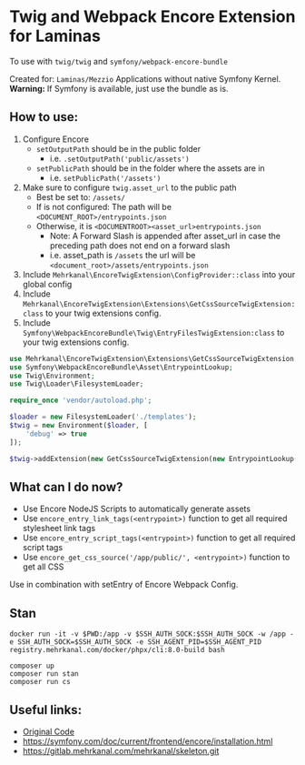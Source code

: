 # Twig and Webpack Encore Extension for Laminas

To use with `twig/twig` and `symfony/webpack-encore-bundle`

Created for: `Laminas/Mezzio` Applications without native Symfony Kernel.  
**Warning:** If Symfony is available, just use the bundle as is.

## How to use:

1. Configure Encore
    * `setOutputPath` should be in the public folder
        * i.e. `.setOutputPath('public/assets')`
    * `setPublicPath` should be in the folder where the assets are in
        * i.e. `setPublicPath('/assets')`
1. Make sure to configure `twig.asset_url` to the public path
    * Best be set to: ``/assets/``
    * If is not configured: The path will be `<DOCUMENT_ROOT>/entrypoints.json`
    * Otherwise, it is `<DOCUMENTROOT><asset_url>entrypoints.json`
        * Note: A Forward Slash is appended after asset_url in case the preceding path does not end on a forward slash
        * i.e. asset_path is `/assets` the url will be `<document_root>/assets/entrypoints.json`
1. Include `Mehrkanal\EncoreTwigExtension\ConfigProvider::class` into your global config
1. Include `Mehrkanal\EncoreTwigExtension\Extensions\GetCssSourceTwigExtension:class` to your twig extensions config.
1. Include `Symfony\WebpackEncoreBundle\Twig\EntryFilesTwigExtension:class` to your twig extensions config.

```php
use Mehrkanal\EncoreTwigExtension\Extensions\GetCssSourceTwigExtension;
use Symfony\WebpackEncoreBundle\Asset\EntrypointLookup;
use Twig\Environment;
use Twig\Loader\FilesystemLoader;

require_once 'vendor/autoload.php';

$loader = new FilesystemLoader('./templates');
$twig = new Environment($loader, [
	'debug' => true
]);

$twig->addExtension(new GetCssSourceTwigExtension(new EntrypointLookup('./public/build/entrypoints.json')));
```

## What can I do now?

* Use Encore NodeJS Scripts to automatically generate assets
* Use ``encore_entry_link_tags(<entrypoint>)`` function to get all required stylesheet link tags
* Use ``encore_entry_script_tags(<entrypoint>)`` function to get all required script tags
* Use ``encore_get_css_source('/app/public/', <entrypoint>)`` function to get all CSS

Use in combination with setEntry of Encore Webpack Config.

## Stan

```shell
docker run -it -v $PWD:/app -v $SSH_AUTH_SOCK:$SSH_AUTH_SOCK -w /app -e SSH_AUTH_SOCK=$SSH_AUTH_SOCK -e SSH_AGENT_PID=$SSH_AGENT_PID registry.mehrkanal.com/docker/phpx/cli:8.0-build bash

composer up
composer run stan
composer run cs
```

## Useful links:

* [Original Code](https://github.com/symfony/webpack-encore-bundle/blob/master/src/Twig/EntryFilesTwigExtension.php)
* https://symfony.com/doc/current/frontend/encore/installation.html
* https://gitlab.mehrkanal.com/mehrkanal/skeleton.git

